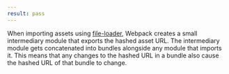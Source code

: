 ```yaml
---
result: pass
---
```


When importing assets using [file-loader], Webpack creates a small intermediary module that exports the hashed asset URL. The intermediary module gets concatenated into bundles alongside any module that imports it. This means that any changes to the hashed URL in a bundle also cause the hashed URL of that bundle to change.

[file-loader]: https://github.com/webpack-contrib/file-loader
